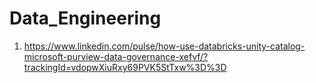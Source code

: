 # Data_Engineering

1. https://www.linkedin.com/pulse/how-use-databricks-unity-catalog-microsoft-purview-data-governance-xefvf/?trackingId=vdopwXiuRxy69PVK5StTxw%3D%3D
